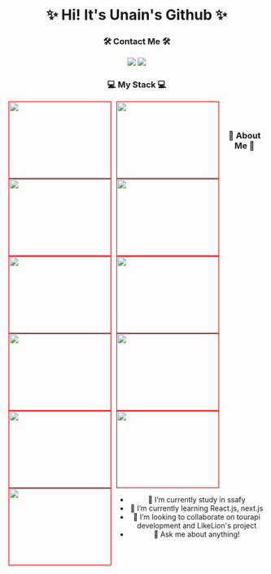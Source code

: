 <h1 align='center'>✨ Hi! It's Unain's Github ✨</h1>

<div align='center'>
  
### 🛠 Contact Me 🛠
<a href="mailto:daeun84366@gmail.com" target="_blank"><img src="https://img.shields.io/badge/gmail-EA4335?style=flat-square&logo=Gmail&logoColor=white"/></a>
<a href="https://github.com/unain-dev" target="_blank"><img src="https://img.shields.io/badge/Github-181717?style=flat-square&logo=Github&logoColor=white"/></a>
<br>
### 💻 My Stack 💻
<img src="https://img.shields.io/badge/HTML-E34F26?style=flat-square&logo=Html&logoColor=white" style="width:200px; height:150px; border:1px solid red; float:left; margin-right:10px;"/>
<img src="https://img.shields.io/badge/CSS-1572B6?style=flat-square&logo=Css&logoColor=white" style="width:200px; height:150px; border:1px solid red; float:left; margin-right:10px;"/>
<img src="https://img.shields.io/badge/JavaScript-F7DF12?style=flat-square&logo=javaScript&logoColor=white" style="width:200px; height:150px; border:1px solid red; float:left; margin-right:10px;"/>
<img src="https://img.shields.io/badge/React-61DAFB?style=flat-square&logo=React&logoColor=white" style="width:200px; height:150px; border:1px solid red; float:left; margin-right:10px;"/>
<img src="https://img.shields.io/badge/styled-components-DB7093?style=flat-square&logo=styled-components&logoColor=white" style="width:200px; height:150px; border:1px solid red; float:left; margin-right:10px;"/>
<br>
<img src="https://img.shields.io/badge/MySQL-4479A1?style=flat-square&logo=MySQL&logoColor=white" style="width:200px; height:150px; border:1px solid red; float:left; margin-right:10px;"/>
<img src="https://img.shields.io/badge/Amazon AWS-232F3E?style=flat-square&logo=AmazonAWS&logoColor=white" style="width:200px; height:150px; border:1px solid red; float:left; margin-right:10px;"/>
<img src="https://img.shields.io/badge/Django-092E20?style=flat-square&logo=Django&logoColor=white" style="width:200px; height:150px; border:1px solid red; float:left; margin-right:10px;"/>
<br>
<img src="https://img.shields.io/badge/Python-3776AB?style=flat-square&logo=Python&logoColor=white" style="width:200px; height:150px; border:1px solid red; float:left; margin-right:10px;"/>
<img src="https://img.shields.io/badge/Java-007396?style=flat-square&logo=Java&logoColor=white" style="width:200px; height:150px; border:1px solid red; float:left; margin-right:10px;"/>
<a href="https://github.com/unain-dev" target="_blank"><img src="https://img.shields.io/badge/Github-181717?style=flat-square&logo=Github&logoColor=white" style="width:200px; height:150px; border:1px solid red; float:left; margin-right:10px;"/></a>

### 🤔 About Me 🤔
  <div style="display:table; margin-left: auto; margin-right:auto;">
  <ul>
    <li> 🔭 I’m currently study in ssafy
    <li> 🌱 I’m currently learning React.js, next.js
    <li> 👯 I’m looking to collaborate on tourapi development and LikeLion's project
    <li> 💬 Ask me about anything!
  <ul>
  </div>
</div>
